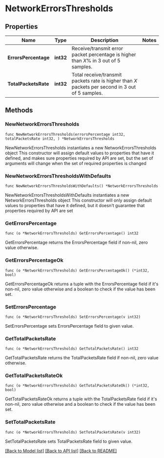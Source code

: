 # NetworkErrorsThresholds

## Properties

Name | Type | Description | Notes
------------ | ------------- | ------------- | -------------
**ErrorsPercentage** | **int32** | Receive/transmit error packet percentage is higher than *X*% in 3 out of 5 samples. | 
**TotalPacketsRate** | **int32** | Total receive/transmit packets rate is higher than *X* packets per second in 3 out of 5 samples. | 

## Methods

### NewNetworkErrorsThresholds

`func NewNetworkErrorsThresholds(errorsPercentage int32, totalPacketsRate int32, ) *NetworkErrorsThresholds`

NewNetworkErrorsThresholds instantiates a new NetworkErrorsThresholds object
This constructor will assign default values to properties that have it defined,
and makes sure properties required by API are set, but the set of arguments
will change when the set of required properties is changed

### NewNetworkErrorsThresholdsWithDefaults

`func NewNetworkErrorsThresholdsWithDefaults() *NetworkErrorsThresholds`

NewNetworkErrorsThresholdsWithDefaults instantiates a new NetworkErrorsThresholds object
This constructor will only assign default values to properties that have it defined,
but it doesn't guarantee that properties required by API are set

### GetErrorsPercentage

`func (o *NetworkErrorsThresholds) GetErrorsPercentage() int32`

GetErrorsPercentage returns the ErrorsPercentage field if non-nil, zero value otherwise.

### GetErrorsPercentageOk

`func (o *NetworkErrorsThresholds) GetErrorsPercentageOk() (*int32, bool)`

GetErrorsPercentageOk returns a tuple with the ErrorsPercentage field if it's non-nil, zero value otherwise
and a boolean to check if the value has been set.

### SetErrorsPercentage

`func (o *NetworkErrorsThresholds) SetErrorsPercentage(v int32)`

SetErrorsPercentage sets ErrorsPercentage field to given value.


### GetTotalPacketsRate

`func (o *NetworkErrorsThresholds) GetTotalPacketsRate() int32`

GetTotalPacketsRate returns the TotalPacketsRate field if non-nil, zero value otherwise.

### GetTotalPacketsRateOk

`func (o *NetworkErrorsThresholds) GetTotalPacketsRateOk() (*int32, bool)`

GetTotalPacketsRateOk returns a tuple with the TotalPacketsRate field if it's non-nil, zero value otherwise
and a boolean to check if the value has been set.

### SetTotalPacketsRate

`func (o *NetworkErrorsThresholds) SetTotalPacketsRate(v int32)`

SetTotalPacketsRate sets TotalPacketsRate field to given value.



[[Back to Model list]](../README.md#documentation-for-models) [[Back to API list]](../README.md#documentation-for-api-endpoints) [[Back to README]](../README.md)


